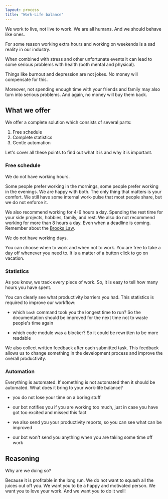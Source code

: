 ```yaml
---
layout: process
title: "Work-Life balance"
---
```


We work to live, not live to work.
We are all humans. And we should behave like ones.

For some reason working extra hours and
working on weekends is a sad reality in our industry.

When combined with stress and other unfortunate events it can lead to some
serious problems with health (both mental and physical).

Things like burnout and depression are not jokes.
No money will compensate for this.

Moreover, not spending enough time with your friends and family may also
turn into serious problems. And again, no money will buy them back.


## What we offer

We offer a complete solution which consists of several parts:

1. Free schedule
2. Complete statistics
3. Gentle automation

Let's cover all these points to find out what it is and why it is important.

### Free schedule

We do not have working hours.

Some people prefer working in the mornings,
some people prefer working in the evenings.
We are happy with both.
The only thing that matters is your comfort.
We still have some internal work-pulse that most people share,
but we do not enforce it.

We also recommend working for 4-6 hours a day.
Spending the rest time for your side projects, hobbies, family, and rest.
We also do not recommend working for more than 8 hours a day.
Even when a deadline is coming.
Remember about the [Brooks Law](https://en.wikipedia.org/wiki/Brooks%27s_law).

We do not have working days.

You can choose when to work and when not to work.
You are free to take a day off whenever you need to.
It is a matter of a button click to go on vacation.

### Statistics

As you know, we track every piece of work.
So, it is easy to tell how many hours you have spent.

You can clearly see what productivity barriers you had.
This statistics is required to improve our workflow:

- which `bash` command took you the longest time to run?
  So the documentation should be improved for the next
  time not to waste people's time again

- which code module was a blocker? So it could be rewritten to be more readable

We also collect written feedback after each submitted task.
This feedback allows us to change something in the development process
and improve the overall productivity.

### Automation

Everything is automated. 
If something is not automated then it should be automated.
What does it bring to your work-life balance?

- you do not lose your time on a boring stuff

- our bot notifies you if you are working too much,
  just in case you have got too excited and missed this fact

- we also send you your productivity reports,
  so you can see what can be improved

- our bot won't send you anything when you are taking some time off work


## Reasoning

Why are we doing so?

Because it is profitable in the long run.
We do not want to squash all the juices out off you.
We want you to be a happy and motivated person.
We want you to love your work. And we want you to do it well!
